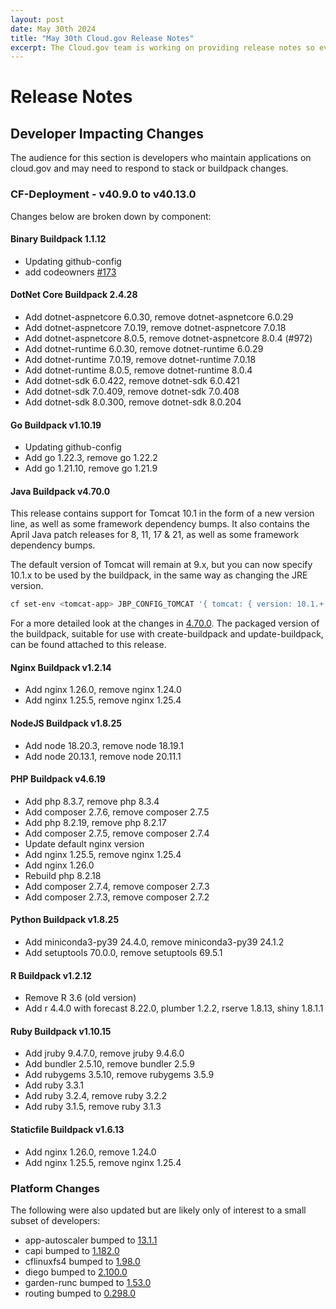 ```yaml
---
layout: post
date: May 30th 2024
title: "May 30th Cloud.gov Release Notes"
excerpt: The Cloud.gov team is working on providing release notes so everyone can see new features and updates.
---
```


# Release Notes

## Developer Impacting Changes

The audience for this section is developers who maintain applications on cloud.gov and may need to respond to stack or buildpack changes.

### CF-Deployment - v40.9.0 to v40.13.0

Changes below are broken down by component:

#### Binary Buildpack 1.1.12

* Updating github-config
* add codeowners [#173](https://github.com/cloudfoundry/binary-buildpack/pull/173)


#### DotNet Core Buildpack 2.4.28

* Add dotnet-aspnetcore 6.0.30, remove dotnet-aspnetcore 6.0.29
* Add dotnet-aspnetcore 7.0.19, remove dotnet-aspnetcore 7.0.18
* Add dotnet-aspnetcore 8.0.5, remove dotnet-aspnetcore 8.0.4 (#972)
* Add dotnet-runtime 6.0.30, remove dotnet-runtime 6.0.29
* Add dotnet-runtime 7.0.19, remove dotnet-runtime 7.0.18
* Add dotnet-runtime 8.0.5, remove dotnet-runtime 8.0.4
* Add dotnet-sdk 6.0.422, remove dotnet-sdk 6.0.421
* Add dotnet-sdk 7.0.409, remove dotnet-sdk 7.0.408
* Add dotnet-sdk 8.0.300, remove dotnet-sdk 8.0.204

#### Go Buildpack v1.10.19

* Updating github-config
* Add go 1.22.3, remove go 1.22.2
* Add go 1.21.10, remove go 1.21.9


#### Java Buildpack v4.70.0

This release contains support for Tomcat 10.1 in the form of a new version line, as well as some framework dependency bumps. It also contains the April Java patch releases for 8, 11, 17 & 21, as well as some framework dependency bumps.

The default version of Tomcat will remain at 9.x, but you can now specify 10.1.x to be used by the buildpack, in the same way as changing the JRE version.

```bash
cf set-env <tomcat-app> JBP_CONFIG_TOMCAT '{ tomcat: { version: 10.1.+ } }'
```

For a more detailed look at the changes in [4.70.0](https://github.com/cloudfoundry/java-buildpack/releases/tag/v4.70.0). The packaged version of the buildpack, suitable for use with create-buildpack and update-buildpack, can be found attached to this release.

#### Nginx Buildpack v1.2.14

* Add nginx 1.26.0, remove nginx 1.24.0
* Add nginx 1.25.5, remove nginx 1.25.4

#### NodeJS Buildpack v1.8.25

* Add node 18.20.3, remove node 18.19.1
* Add node 20.13.1, remove node 20.11.1

#### PHP Buildpack v4.6.19

* Add php 8.3.7, remove php 8.3.4
* Add composer 2.7.6, remove composer 2.7.5
* Add php 8.2.19, remove php 8.2.17
* Add composer 2.7.5, remove composer 2.7.4
* Update default nginx version
* Add nginx 1.25.5, remove nginx 1.25.4
* Add nginx 1.26.0 
* Rebuild php 8.2.18 
* Add composer 2.7.4, remove composer 2.7.3
* Add composer 2.7.3, remove composer 2.7.2

#### Python Buildpack v1.8.25

* Add miniconda3-py39 24.4.0, remove miniconda3-py39 24.1.2
* Add setuptools 70.0.0, remove setuptools 69.5.1

#### R Buildpack v1.2.12

* Remove R 3.6 (old version)
* Add r 4.4.0 with forecast 8.22.0, plumber 1.2.2, rserve 1.8.13, shiny 1.8.1.1

#### Ruby Buildpack v1.10.15

* Add jruby 9.4.7.0, remove jruby 9.4.6.0
* Add bundler 2.5.10, remove bundler 2.5.9
* Add rubygems 3.5.10, remove rubygems 3.5.9
* Add ruby 3.3.1
* Add ruby 3.2.4, remove ruby 3.2.2
* Add ruby 3.1.5, remove ruby 3.1.3

#### Staticfile Buildpack v1.6.13

* Add nginx 1.26.0, remove 1.24.0
* Add nginx 1.25.5, remove nginx 1.25.4


### Platform Changes

The following were also updated but are likely only of interest to a small subset of developers:

* app-autoscaler bumped to [13.1.1](https://github.com/cloudfoundry/app-autoscaler-release/releases/tag/v13.1.1)
* capi bumped to [1.182.0](https://github.com/cloudfoundry/capi-release/releases/tag/1.182.0)
* cflinuxfs4 bumped to [1.98.0](https://github.com/cloudfoundry/cflinuxfs4/releases/tag/1.98.0)
* diego bumped to [2.100.0](https://github.com/cloudfoundry/diego-release/releases/tag/v2.100.0)
* garden-runc bumped to [1.53.0](https://github.com/cloudfoundry/garden-runc-release/releases/tag/v1.53.0)
* routing bumped to [0.298.0](https://github.com/cloudfoundry/routing-release/releases/tag/v0.298.0)
